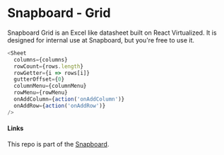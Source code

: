 # Snapboard - Grid

Snapboard Grid is an Excel like datasheet built on React Virtualized. It is designed for internal use at Snapboard, but you're free to use it.


```js
<Sheet
  columns={columns}
  rowCount={rows.length}
  rowGetter={i => rows[i]}
  gutterOffset={0}
  columnMenu={columnMenu}
  rowMenu={rowMenu}
  onAddColumn={action('onAddColumn')}
  onAddRow={action('onAddRow')}
/>

```

#### Links

This repo is part of the [Snapboard](https://snapboard.io).
